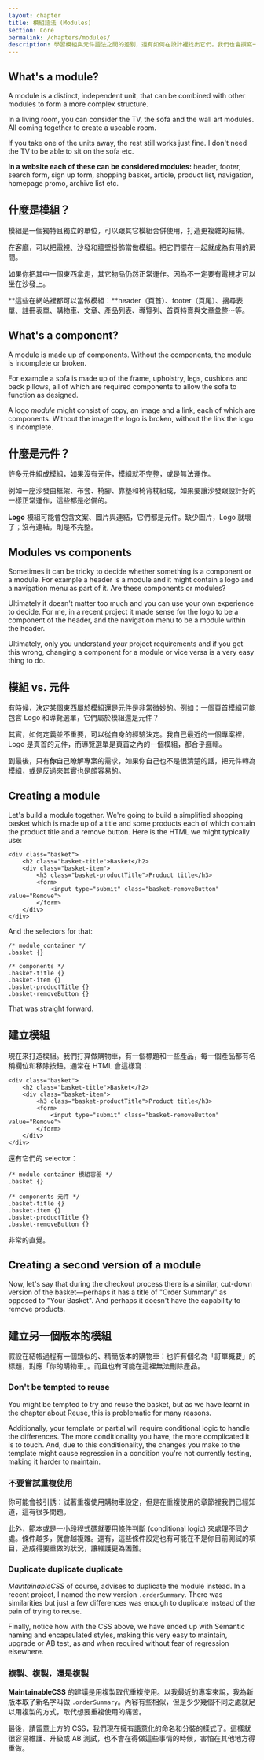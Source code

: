 ```yaml
---
layout: chapter
title: 模組語法 (Modules)
section: Core
permalink: /chapters/modules/
description: 學習模組與元件語法之間的差別，還有如何在設計裡找出它們。我們也會撰寫一些示範程式碼。
---
```


## What's a module?

A module is a distinct, independent unit, that can be combined with other modules to form a more complex structure.

In a living room, you can consider the TV, the sofa and the wall art modules. All coming together to create a useable room.

If you take one of the units away, the rest still works just fine. I don't need the TV to be able to sit on the sofa etc.

**In a website each of these can be considered modules:** header, footer, search form, sign up form, shopping basket, article, product list, navigation, homepage promo, archive list etc.

## 什麼是模組？

模組是一個獨特且獨立的單位，可以跟其它模組合併使用，打造更複雜的結構。

在客廳，可以把電視、沙發和牆壁掛飾當做模組。把它們擺在一起就成為有用的房間。

如果你把其中一個東西拿走，其它物品仍然正常運作。因為不一定要有電視才可以坐在沙發上。

**這些在網站裡都可以當做模組：**header（頁首）、footer（頁尾）、搜尋表單、註冊表單、購物車、文章、產品列表、導覽列、首頁特賣與文章彙整⋯等。

## What's a component?

A module is made up of components. Without the components, the module is incomplete or broken.

For example a sofa is made up of the frame, upholstry, legs, cushions and back pillows, all of which are required components to allow the sofa to function as designed.

A logo *module* might consist of copy, an image and a link, each of which are components. Without the image the logo is broken, without the link the logo is incomplete.

## 什麼是元件？

許多元件組成模組，如果沒有元件，模組就不完整，或是無法運作。

例如一座沙發由框架、布套、椅腳、靠墊和椅背枕組成，如果要讓沙發跟設計好的一樣正常運作，這些都是必備的。

**Logo** 模組可能會包含文案、圖片與連結，它們都是元件。缺少圖片，Logo 就壞了；沒有連結，則是不完整。

## Modules vs components

Sometimes it can be tricky to decide whether something is a component or a module. For example a header is a module and it might contain a logo and a navigation menu as part of it. Are these components or modules?

Ultimately it doesn't matter too much and you can use your own experience to decide. For me, in a recent project it made sense for the logo to be a component of the header, and the navigation menu to be a module within the header.

Ultimately, only you understand *your* project requirements and if you get this wrong, changing a component for a module or vice versa is a very easy thing to do.

## 模組 vs. 元件

有時候，決定某個東西屬於模組還是元件是非常微妙的。例如：一個頁首模組可能包含 Logo 和導覽選單，它們屬於模組還是元件？

其實，如何定義並不重要，可以從自身的經驗決定。我自己最近的一個專案裡，Logo 是頁首的元件，而導覽選單是頁首之內的一個模組，都合乎邏輯。

到最後，只有**你**自己瞭解專案的需求，如果你自己也不是很清楚的話，把元件轉為模組，或是反過來其實也是頗容易的。

## Creating a module

Let's build a module together. We're going to build a simplified shopping basket which is made up of a title and some products each of which contain the product title and a remove button. Here is the HTML we might typically use:

	<div class="basket">
	    <h2 class="basket-title">Basket</h2>
	    <div class="basket-item">
	        <h3 class="basket-productTitle">Product title</h3>
            <form>
                <input type="submit" class="basket-removeButton" value="Remove">
	        </form>
	    </div>
	</div>

And the selectors for that:

	/* module container */
	.basket {}

	/* components */
	.basket-title {}
	.basket-item {}
	.basket-productTitle {}
	.basket-removeButton {}

That was straight forward.

## 建立模組

現在來打造模組。我們打算做購物車，有一個標題和一些產品，每一個產品都有名稱欄位和移除按鈕。通常在 HTML 會這樣寫：

	<div class="basket">
	    <h2 class="basket-title">Basket</h2>
	    <div class="basket-item">
	        <h3 class="basket-productTitle">Product title</h3>
            <form>
                <input type="submit" class="basket-removeButton" value="Remove">
	        </form>
	    </div>
	</div>

還有它們的 selector：

	/* module container 模組容器 */
	.basket {}

	/* components 元件 */
	.basket-title {}
	.basket-item {}
	.basket-productTitle {}
	.basket-removeButton {}

非常的直覺。

## Creating a second version of a module

Now, let's say that during the checkout process there is a similar, cut-down version of the basket&mdash;perhaps it has a title of "Order Summary" as opposed to "Your Basket". And perhaps it doesn't have the capability to remove products.

## 建立另一個版本的模組

假設在結帳過程有一個類似的、精簡版本的購物車：也許有個名為「訂單概要」的標題，對應「你的購物車」。而且也有可能在這裡無法刪除產品。

### Don't be tempted to reuse

You might be tempted to try and reuse the basket, but as we have learnt in the chapter about Reuse, this is problematic for many reasons.

Additionally, your template or partial will require conditional logic to handle the differences. The more conditionality you have, the more complicated it is to touch. And, due to this conditionality, the changes you make to the template might cause regression in a condition you're not currently testing, making it harder to maintain.

### 不要嘗試重複使用

你可能會被引誘：試著重複使用購物車設定，但是在重複使用的章節裡我們已經知道，這有很多問題。

此外，範本或是一小段程式碼就要用條件判斷 (conditional logic) 來處理不同之處。條件越多，就會越複雜。還有，這些條件設定也有可能在不是你目前測試的項目，造成得要重做的狀況，讓維護更為困難。

### Duplicate duplicate duplicate

*MaintainableCSS* of course, advises to duplicate the module instead. In a recent project, I named the new version `.orderSummary`. There was similarities but just a few differences was enough to duplicate instead of the pain of trying to reuse.

Finally, notice how with the CSS above, we have ended up with Semantic naming and encapsulated styles, making this very easy to maintain, upgrade or AB test, as and when required without fear of regression elsewhere.

### 複製、複製，還是複製

**MaintainableCSS** 的建議是用複製取代重複使用。以我最近的專案來說，我為新版本取了新名字叫做 `.orderSummary`。內容有些相似，但是少少幾個不同之處就足以用複製的方式，取代想要重複使用的痛苦。

最後，請留意上方的 CSS，我們現在擁有語意化的命名和分裝的樣式了。這樣就很容易維護、升級或 AB 測試，也不會在得做這些事情的時候，害怕在其他地方得重做。

